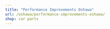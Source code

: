 ```yaml
---
title: "Performance Improvements Oshawa"
url: /oshawa/performance-improvements-oshawa/
shop: car parts
---
```

